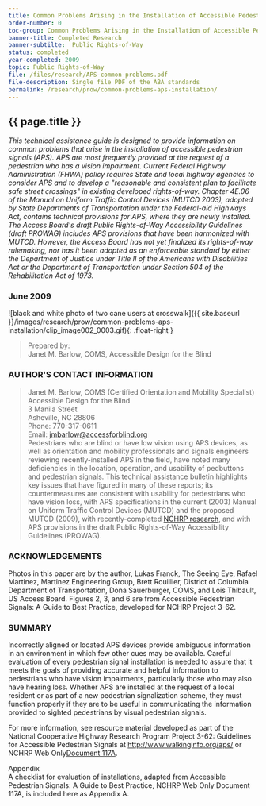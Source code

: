 ```yaml
---
title: Common Problems Arising in the Installation of Accessible Pedestrian Signals
order-number: 0
toc-group: Common Problems Arising in the Installation of Accessible Pedestrian Signals
banner-title: Completed Research
banner-subtilte:  Public Rights-of-Way
status: completed
year-completed: 2009
topic: Public Rights-of-Way
file: /files/research/APS-common-problems.pdf
file-description: Single file PDF of the ABA standards
permalink: /research/prow/common-problems-aps-installation/
---
```

## {{ page.title }}

*This technical assistance guide is designed to provide information on common problems that arise in the installation of accessible pedestrian signals (APS). APS are most frequently provided at the request of a pedestrian who has a vision impairment. Current Federal Highway Administration (FHWA) policy requires State and local highway agencies to consider APS and to develop a "reasonable and consistent plan to facilitate safe street crossings" in existing developed rights-of-way. Chapter 4E.06 of the Manual on Uniform Traffic Control Devices (MUTCD 2003), adopted by State Departments of Transportation under the Federal-aid Highways Act, contains technical provisions for APS, where they are newly installed. The Access Board's draft Public Rights-of-Way Accessibility Guidelines (draft PROWAG) includes APS provisions that have been harmonized with MUTCD. However, the Access Board has not yet finalized its rights-of-way rulemaking, nor has it been adopted as an enforceable standard by either the Department of Justice under Title II of the Americans with Disabilities Act or the Department of Transportation under Section 504 of the Rehabilitation Act of 1973.*

### June 2009

![black and white photo of two cane users at crosswalk]({{ site.baseurl }}/images/research/prow/common-problems-aps-installation/clip_image002_0003.gif){: .float-right }

> Prepared by:\
> Janet M. Barlow, COMS, Accessible Design for the Blind

### AUTHOR'S CONTACT INFORMATION

> Janet M. Barlow, COMS (Certified Orientation and Mobility Specialist)\
> Accessible Design for the Blind\
> 3 Manila Street\
> Asheville, NC  28806\
> Phone: 770-317-0611\
> Email: <jmbarlow@accessforblind.org>\
Pedestrians who are blind or have low vision using APS devices, as well as orientation and mobility professionals and signals engineers reviewing recently-installed APS in the field, have noted many deficiencies in the location, operation, and usability of pedbuttons and pedestrian signals. This technical assistance bulletin highlights key issues that have figured in many of these reports; its countermeasures are consistent with usability for pedestrians who have vision loss, with APS specifications in the current (2003) Manual on Uniform Traffic Control Devices (MUTCD) and the proposed MUTCD (2009), with recently-completed [NCHRP research](http://www.trb.org/news/blurb_detail.asp?id=9102), and with APS provisions in the draft Public Rights-of-Way Accessibility Guidelines (PROWAG).

### ACKNOWLEDGEMENTS

Photos in this paper are by the author, Lukas Franck, The Seeing Eye, Rafael Martinez, Martinez Engineering Group, Brett Rouillier, District of Columbia Department of Transportation, Dona Sauerburger, COMS, and Lois Thibault, US Access Board. Figures 2, 3, and 6 are from Accessible Pedestrian Signals: A Guide to Best Practice, developed for NCHRP Project 3-62. 

### SUMMARY

Incorrectly aligned or located APS devices provide ambiguous information in an environment in which few other cues may be available. Careful evaluation of every pedestrian signal installation is needed to assure that it meets the goals of providing accurate and helpful information to pedestrians who have vision impairments, particularly those who may also have hearing loss. Whether APS are installed at the request of a local resident or as part of a new pedestrian signalization scheme, they must function properly if they are to be useful in communicating the information provided to sighted pedestrians by visual pedestrian signals.

For more information, see resource material developed as part of the National Cooperative Highway Research Program Project 3-62: Guidelines for Accessible Pedestrian Signals at <http://www.walkinginfo.org/aps/> or NCHRP Web Only[Document 117A](http://www.trb.org/news/blurb_detail.asp?id=9102).

Appendix\
A checklist for evaluation of installations, adapted from Accessible Pedestrian Signals: A Guide to Best Practice, NCHRP Web Only Document 117A, is included here as Appendix A.

